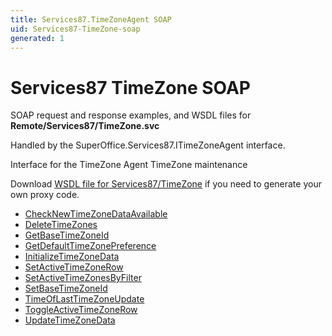 ```yaml
---
title: Services87.TimeZoneAgent SOAP
uid: Services87-TimeZone-soap
generated: 1
---
```


# Services87 TimeZone SOAP

SOAP request and response examples, and WSDL files for **Remote/Services87/TimeZone.svc**

Handled by the <see cref="T:SuperOffice.Services87.ITimeZoneAgent">SuperOffice.Services87.ITimeZoneAgent</see> interface.

Interface for the TimeZone Agent
TimeZone maintenance

Download [WSDL file for Services87/TimeZone](../Services87-TimeZone.md) if you need to generate your own proxy code.

* [CheckNewTimeZoneDataAvailable](CheckNewTimeZoneDataAvailable.md)
* [DeleteTimeZones](DeleteTimeZones.md)
* [GetBaseTimeZoneId](GetBaseTimeZoneId.md)
* [GetDefaultTimeZonePreference](GetDefaultTimeZonePreference.md)
* [InitializeTimeZoneData](InitializeTimeZoneData.md)
* [SetActiveTimeZoneRow](SetActiveTimeZoneRow.md)
* [SetActiveTimeZonesByFilter](SetActiveTimeZonesByFilter.md)
* [SetBaseTimeZoneId](SetBaseTimeZoneId.md)
* [TimeOfLastTimeZoneUpdate](TimeOfLastTimeZoneUpdate.md)
* [ToggleActiveTimeZoneRow](ToggleActiveTimeZoneRow.md)
* [UpdateTimeZoneData](UpdateTimeZoneData.md)

